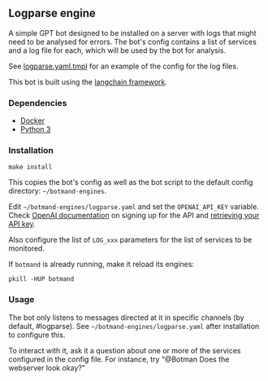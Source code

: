 ## Logparse engine

A simple GPT bot designed to be installed on a server with logs that might need
to be analysed for errors. The bot's config contains a list of services and a
log file for each, which will be used by the bot for analysis.

See [logparse.yaml.tmpl](logparse.yaml.tmpl) for an example of the config for
the log files.

This bot is built using the  [langchain framework](https://python.langchain.com/en/latest/).

### Dependencies

- [Docker](https://www.docker.com/)
- [Python 3](https://www.python.org/)

### Installation

```
make install
```

This copies the bot's config as well as the bot script to the
default config directory: `~/botmand-engines`.

Edit `~/botmand-engines/logparse.yaml` and set the `OPENAI_API_KEY` variable.
Check [OpenAI documentation](https://openai.com/blog/openai-api) on signing up
for the API and [retrieving your API
key](https://help.openai.com/en/articles/4936850-where-do-i-find-my-secret-api-key).

Also configure the list of `LOG_xxx` parameters for the list of services to be
monitored.

If `botmand` is already running, make it reload its engines:

```
pkill -HUP botmand
```

### Usage

The bot only listens to messages directed at it in specific channels (by
default, #logparse). See `~/botmand-engines/logparse.yaml` after installation
to configure this.

To interact with it, ask it a question about one or more of the services
configured in the config file.  For instance, try "@Botman Does the webserver
look okay?"

